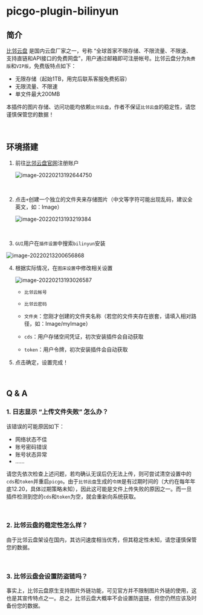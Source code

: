 # picgo-plugin-bilinyun

## 简介

[比邻云盘](https://www.bilnn.com/) 是国内云盘厂家之一，号称 “全球首家不限存储、不限流量、不限速、支持直链和API接口的免费网盘”，用户通过邮箱即可注册帐号。比邻云盘分为`免费版`和`VIP版`，免费版特点如下：

- 无限存储（起始1TB，用完后联系客服免费拓容）
- 无限流量、不限速
- 单文件最大200MB

本插件的图片存储、访问功能均依赖`比邻云盘`，作者不保证`比邻云盘`的稳定性，请您谨慎保管您的数据！

<br>

## 环境搭建

1. 前往[比邻云盘官网](https://www.bilnn.com/)注册账户

   ![image-20220213192644750](https://pan.bilnn.cn/api/v3/file/sourcejump/bmMZrEFY/ALtilhiuoBDs8og5MMhnZn89VEenj4sHmIJccO4syOg*)

   <br>

2. 点击`+`创建一个独立的文件夹来存储图片（中文等字符可能出现乱码，建议全英文，如：Image）

   ![image-20220213193219384](https://pan.bilnn.cn/api/v3/file/sourcejump/81rx2bhW/bjDJlv-Hj2cDkPC8u5_xU7KIfDytpl1egFOi5c3ksLU*)

   <br>

3.  `GUI`用户在`插件设置`中搜索`bilinyun`安装

   ![image-20220213200656868](https://pan.bilnn.cn/api/v3/file/sourcejump/MdrxoAuv/pTLNAa00YiytDm0LapKrhqFqbXD41Dny-XoZunRi16Q*)



4. 根据实际情况，在`图床设置`中修改相关设置

   ![image-20220213193026587](https://pan.bilnn.cn/api/v3/file/sourcejump/bmMZrXtY/tpRwNWgLI4G4Grm-5Ge_72TfnxqZNajR4PZDhWbbDKc*)

   - `比邻云帐号`

   - `比邻云密码`

   - `文件夹`：您刚才创建的文件夹名称（若您的文件夹存在嵌套，请填入相对路径，如：Image/myImage）

   - `cds`：用户存储空间凭证，初次安装插件会自动获取

   - `token`：用户令牌，初次安装插件会自动获取

     

5. 点击确定，设置完成！

<br>

## Q & A

### 1. 日志显示 “上传文件失败” 怎么办？

该错误的可能原因如下：

- 网络状态不佳
- 账号密码错误
- 账号状态异常
- ……

请您先依次检查上述问题，若均确认无误后仍无法上传，则可尝试清空设置中的`cds`和`token`并重启`picgo`。由于`比邻云盘`生成的`令牌`是有过期时间的（大约在每年年底12.20，具体过期策略未知），因此这可能是文件上传失败的原因之一。而一旦插件检测到您的`cds`和`token`为空，就会重新向系统获取。

<br>

### 2. 比邻云盘的稳定性怎么样？

由于比邻云盘架设在国内，其访问速度相当优秀，但其稳定性未知，请您谨慎保管您的数据。

<br>

### 3. 比邻云盘会设置防盗链吗？

事实上，比邻云盘原生支持图片外链功能，可见官方并不限制图片外链的使用，这也是其宣传特点之一。总之，比邻云盘大概率不会设置防盗链，但您仍然应该及时备份您的数据。




